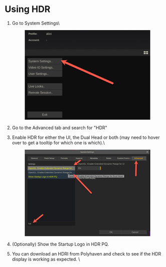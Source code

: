 # Using HDR

1.  Go to System Settings\


    <figure><img src="../.gitbook/assets/image (1) (1).png" alt=""><figcaption></figcaption></figure>
2. Go to the Advanced tab and search for "HDR"
3.  Enable HDR for either the UI, the Dual Head or both (may need to hover over to get a tooltip for which one is which).\


    <figure><img src="../.gitbook/assets/image (1) (1) (1).png" alt=""><figcaption></figcaption></figure>
4. (Optionally) Show the Startup Logo in HDR PQ.&#x20;
5. You can download an HDRI from Polyhaven and check to see if the HDR display is working as expected. \
